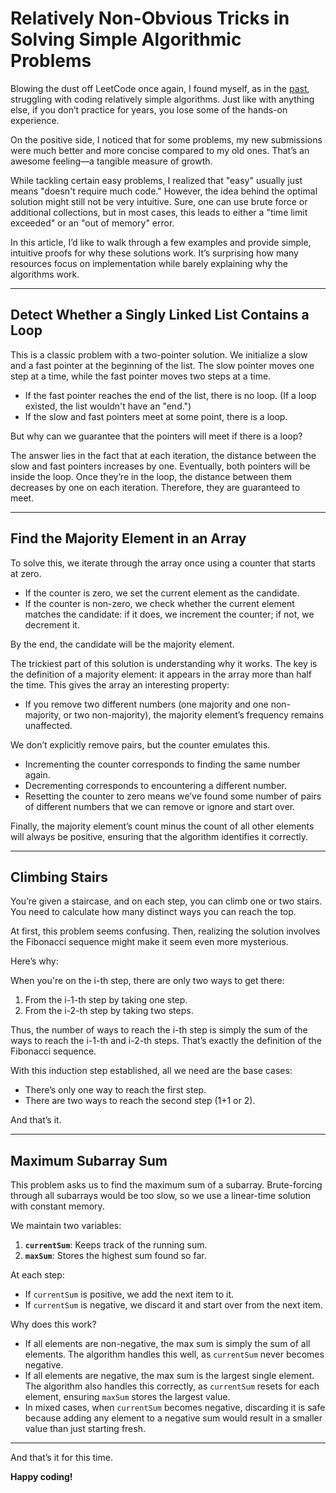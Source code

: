 # Relatively Non-Obvious Tricks in Solving Simple Algorithmic Problems  

Blowing the dust off LeetCode once again, I found myself, as in the [past](https://krossovochkin.com/posts/2019_09_27_random_interview_coding_task_retrospective/), struggling with coding relatively simple algorithms. Just like with anything else, if you don’t practice for years, you lose some of the hands-on experience.  

On the positive side, I noticed that for some problems, my new submissions were much better and more concise compared to my old ones. That’s an awesome feeling—a tangible measure of growth.  

While tackling certain easy problems, I realized that "easy" usually just means "doesn't require much code." However, the idea behind the optimal solution might still not be very intuitive. Sure, one can use brute force or additional collections, but in most cases, this leads to either a "time limit exceeded" or an "out of memory" error.  

In this article, I’d like to walk through a few examples and provide simple, intuitive proofs for why these solutions work. It’s surprising how many resources focus on implementation while barely explaining why the algorithms work.  

---

## Detect Whether a Singly Linked List Contains a Loop  

This is a classic problem with a two-pointer solution. We initialize a slow and a fast pointer at the beginning of the list. The slow pointer moves one step at a time, while the fast pointer moves two steps at a time.  

- If the fast pointer reaches the end of the list, there is no loop. (If a loop existed, the list wouldn't have an "end.")  
- If the slow and fast pointers meet at some point, there is a loop.  

But why can we guarantee that the pointers will meet if there is a loop?  

The answer lies in the fact that at each iteration, the distance between the slow and fast pointers increases by one. Eventually, both pointers will be inside the loop. Once they’re in the loop, the distance between them decreases by one on each iteration. Therefore, they are guaranteed to meet.  

---

## Find the Majority Element in an Array  

To solve this, we iterate through the array once using a counter that starts at zero.  

- If the counter is zero, we set the current element as the candidate.  
- If the counter is non-zero, we check whether the current element matches the candidate: if it does, we increment the counter; if not, we decrement it.  

By the end, the candidate will be the majority element.  

The trickiest part of this solution is understanding why it works. The key is the definition of a majority element: it appears in the array more than half the time. This gives the array an interesting property:  

- If you remove two different numbers (one majority and one non-majority, or two non-majority), the majority element’s frequency remains unaffected.  

We don’t explicitly remove pairs, but the counter emulates this.  
- Incrementing the counter corresponds to finding the same number again.  
- Decrementing corresponds to encountering a different number.  
- Resetting the counter to zero means we’ve found some number of pairs of different numbers that we can remove or ignore and start over.  

Finally, the majority element’s count minus the count of all other elements will always be positive, ensuring that the algorithm identifies it correctly.  

---

## Climbing Stairs  

You’re given a staircase, and on each step, you can climb one or two stairs. You need to calculate how many distinct ways you can reach the top.  

At first, this problem seems confusing. Then, realizing the solution involves the Fibonacci sequence might make it seem even more mysterious.  

Here’s why:  

When you're on the i-th step, there are only two ways to get there:  
1. From the i-1-th step by taking one step.  
2. From the i-2-th step by taking two steps.  

Thus, the number of ways to reach the i-th step is simply the sum of the ways to reach the i-1-th and i-2-th steps. That’s exactly the definition of the Fibonacci sequence.  

With this induction step established, all we need are the base cases:  
- There’s only one way to reach the first step.  
- There are two ways to reach the second step (1+1 or 2).  

And that’s it.  

---

## Maximum Subarray Sum  

This problem asks us to find the maximum sum of a subarray. Brute-forcing through all subarrays would be too slow, so we use a linear-time solution with constant memory.  

We maintain two variables:  
1. **`currentSum`**: Keeps track of the running sum.  
2. **`maxSum`**: Stores the highest sum found so far.  

At each step:  
- If `currentSum` is positive, we add the next item to it.  
- If `currentSum` is negative, we discard it and start over from the next item.  

Why does this work?  

- If all elements are non-negative, the max sum is simply the sum of all elements. The algorithm handles this well, as `currentSum` never becomes negative.  
- If all elements are negative, the max sum is the largest single element. The algorithm also handles this correctly, as `currentSum` resets for each element, ensuring `maxSum` stores the largest value.  
- In mixed cases, when `currentSum` becomes negative, discarding it is safe because adding any element to a negative sum would result in a smaller value than just starting fresh.  

---

And that’s it for this time.  

**Happy coding!**

